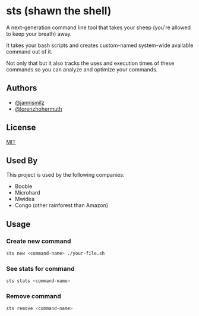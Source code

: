 
# sts (shawn the shell)

A next-generation command line tool that takes your sheep (you're allowed to keep your breath) away.

It takes your bash scripts and creates custom-named system-wide available command out of it.

Not only that but it also tracks the uses and execution times of these commands so you can analyze and optimize your commands.


## Authors

- [@jannismilz](https://github.com/jannismilz)
- [@lorenzhohermuth](https://github.com/lorenzhohermuth)


## License

[MIT](LICENSE)


## Used By

This project is used by the following companies:

- Booble
- Microhard
- Mwidea
- Congo (other rainforest than Amazon)


## Usage

### Create new command

```bash
sts new <command-name> ./your-file.sh
```

### See stats for command

```bash
sts stats <command-name>
```

### Remove command

```bash
sts remove <command-name>
```

